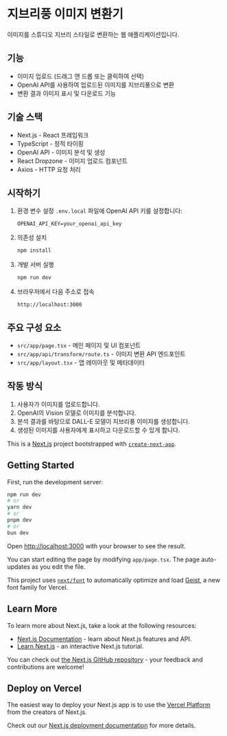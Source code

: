 # 지브리풍 이미지 변환기

이미지를 스튜디오 지브리 스타일로 변환하는 웹 애플리케이션입니다.

## 기능

- 이미지 업로드 (드래그 앤 드롭 또는 클릭하여 선택)
- OpenAI API를 사용하여 업로드된 이미지를 지브리풍으로 변환
- 변환 결과 이미지 표시 및 다운로드 기능

## 기술 스택

- Next.js - React 프레임워크
- TypeScript - 정적 타이핑
- OpenAI API - 이미지 분석 및 생성
- React Dropzone - 이미지 업로드 컴포넌트
- Axios - HTTP 요청 처리

## 시작하기

1. 환경 변수 설정
   `.env.local` 파일에 OpenAI API 키를 설정합니다:

   ```
   OPENAI_API_KEY=your_openai_api_key
   ```

2. 의존성 설치

   ```bash
   npm install
   ```

3. 개발 서버 실행

   ```bash
   npm run dev
   ```

4. 브라우저에서 다음 주소로 접속
   ```
   http://localhost:3000
   ```

## 주요 구성 요소

- `src/app/page.tsx` - 메인 페이지 및 UI 컴포넌트
- `src/app/api/transform/route.ts` - 이미지 변환 API 엔드포인트
- `src/app/layout.tsx` - 앱 레이아웃 및 메타데이터

## 작동 방식

1. 사용자가 이미지를 업로드합니다.
2. OpenAI의 Vision 모델로 이미지를 분석합니다.
3. 분석 결과를 바탕으로 DALL-E 모델이 지브리풍 이미지를 생성합니다.
4. 생성된 이미지를 사용자에게 표시하고 다운로드할 수 있게 합니다.

This is a [Next.js](https://nextjs.org) project bootstrapped with [`create-next-app`](https://nextjs.org/docs/app/api-reference/cli/create-next-app).

## Getting Started

First, run the development server:

```bash
npm run dev
# or
yarn dev
# or
pnpm dev
# or
bun dev
```

Open [http://localhost:3000](http://localhost:3000) with your browser to see the result.

You can start editing the page by modifying `app/page.tsx`. The page auto-updates as you edit the file.

This project uses [`next/font`](https://nextjs.org/docs/app/building-your-application/optimizing/fonts) to automatically optimize and load [Geist](https://vercel.com/font), a new font family for Vercel.

## Learn More

To learn more about Next.js, take a look at the following resources:

- [Next.js Documentation](https://nextjs.org/docs) - learn about Next.js features and API.
- [Learn Next.js](https://nextjs.org/learn) - an interactive Next.js tutorial.

You can check out [the Next.js GitHub repository](https://github.com/vercel/next.js) - your feedback and contributions are welcome!

## Deploy on Vercel

The easiest way to deploy your Next.js app is to use the [Vercel Platform](https://vercel.com/new?utm_medium=default-template&filter=next.js&utm_source=create-next-app&utm_campaign=create-next-app-readme) from the creators of Next.js.

Check out our [Next.js deployment documentation](https://nextjs.org/docs/app/building-your-application/deploying) for more details.
